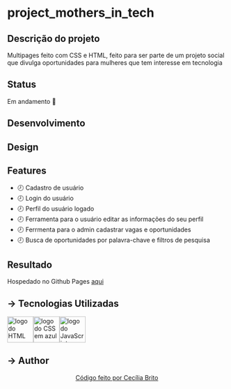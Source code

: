# project_mothers_in_tech

## Descrição do projeto
Multipages feito com CSS e HTML, feito para ser parte de um projeto social que divulga oportunidades para mulheres que tem interesse em tecnologia

## Status

<p>Em andamento 🚀</p>

## Desenvolvimento 

## Design

## Features

<ul>
<li>🕗 Cadastro de usuário</li>
<li>🕗 Login do usuário</li>
<li>🕗 Perfil do usuário logado</li>
<li>🕗 Ferramenta para o usuário editar as informações do seu perfil</li>
<li>🕗 Ferrmenta para o admin cadastrar vagas e oportunidades</li>
<li>🕗 Busca de oportunidades por palavra-chave e filtros de pesquisa</li>
</ul>

## Resultado

<p>Hospedado no Github Pages <a href='https://cecilia-brito.github.io/project_mothers_in_tech/'>aqui</a></p>

## → Tecnologias Utilizadas
<a href='https://developer.mozilla.org/pt-BR/docs/Web/HTML'><img src="https://cdn.jsdelivr.net/gh/devicons/devicon/icons/html5/html5-original.svg" alt='logo do HTML em laranja' width ='60' height='60'/></a><a href='https://developer.mozilla.org/pt-BR/docs/Web/CSS'><img src="https://cdn.jsdelivr.net/gh/devicons/devicon/icons/css3/css3-original.svg" alt='logo do CSS em azul'  width ='60' height='60'/></a><a href='https://developer.mozilla.org/pt-BR/docs/Web/JavaScript'><img src="https://cdn.jsdelivr.net/gh/devicons/devicon/icons/javascript/javascript-original.svg" alt='logo do JavaScript em amarelo'  width ='60' height='60' /></a>


## → Author

<p align='center'><a href="https://www.linkedin.com/in/cec%C3%ADlia-brito-santos-a22193170/">Código feito por Cecília Brito</a></p>
